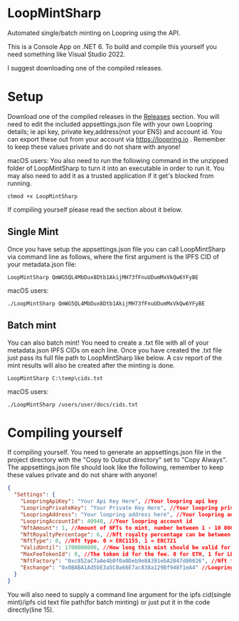# LoopMintSharp
Automated single/batch minting on Loopring using the API.

This is a Console App on .NET 6. To build and compile this yourself you need something like Visual Studio 2022. 

I suggest downloading one of the compiled releases.

# Setup 
Download one of the compiled releases in the [Releases](https://github.com/fudgebucket27/LoopMintSharp/releases) section. You will need to edit the included appsettings.json file with your own Loopring details; ie api key, private key,address(not your ENS) and account id. You can export these out from your account via https://loopring.io . Remember to keep these values private and do not share with anyone!

macOS users: You also need to run the following command in the unzipped folder of LoopMintSharp to turn it into an executable in order to run it. You may also need to add it as a trusted application if it get's blocked from running.

```batch
chmod +x LoopMintSharp
```
If compiling yourself please read the section about it below.

## Single Mint
Once you have setup the appsettings.json file you can call LoopMintSharp via command line as follows, where the first argument is the IPFS CID of your metadata.json file:

```batch
LoopMintSharp QmWG5QL4MbDux8Dtb1AkijMH73fFnuUDumMxVkQw6YFyBE
```

macOS users: 
```batch
./LoopMintSharp QmWG5QL4MbDux8Dtb1AkijMH73fFnuUDumMxVkQw6YFyBE
```

## Batch mint
You can also batch mint! You need to create a .txt file with all of your metadata.json IPFS CIDs on each line. Once you have created the .txt file just pass its full file path to LoopMintSharp like below. A csv report of the mint results will also be created after the minting is done.
```batch
LoopMintSharp C:\temp\cids.txt
```

macOS users: 
```batch
./LoopMintSharp /users/user/docs/cids.txt
```

# Compiling yourself
If compiling yourself. You need to generate an appsettings.json file in the project directory with the "Copy to Output directory" set to "Copy Always". The appsettings.json file should look like the following, remember to keep these values private and do not share with anyone!

```json
{
  "Settings": {
    "LoopringApiKey": "Your Api Key Here", //Your loopring api key
    "LoopringPrivateKey": "Your Private Key Here", //Your loopring private key
    "LoopringAddress": "Your loopring address here", //Your loopring address (NOT YOUR ENS)
    "LoopringAccountId": 40940, //Your loopring account id 
    "NftAmount": 1, //Amount of NFTs to mint, number between 1 - 10 000
    "NftRoyaltyPercentage": 6, //Nft royalty percentage can be between 1% - 10%
    "NftType": 0, //Nft type. 0 = ERC1155, 1 = ERC721
    "ValidUntil": 1700000000, //How long this mint should be valid for. Shouldn't have to change this value
    "MaxFeeTokenId": 0, //The token id for the fee. 0 for ETH, 1 for LRC
    "NftFactory": "0xc852aC7aAe4b0f0a0Deb9e8A391ebA2047d80026", //Nft factory of loopring
    "Exchange": "0x0BABA1Ad5bE3a5C0a66E7ac838a129Bf948f1eA4" //Loopring Exchange address
  }
}
```
You will also need to supply a command line argument for the ipfs cid(single mint)/ipfs cid text file path(for batch minting) or just put it in the code directly(line 15).
